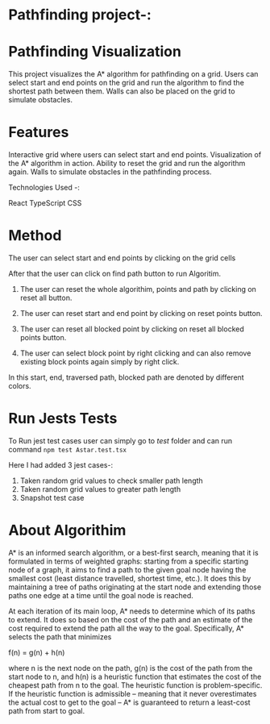 
# Pathfinding project-:

# Pathfinding Visualization

This project visualizes the A* algorithm for pathfinding on a grid. Users can select start and end points on the grid and run the algorithm to find the shortest path between them. Walls can also be placed on the grid to simulate obstacles.

# Features

Interactive grid where users can select start and end points.
Visualization of the A* algorithm in action.
Ability to reset the grid and run the algorithm again.
Walls to simulate obstacles in the pathfinding process.

Technologies Used -:

React
TypeScript
CSS

# Method 

The user can select start and end points by clicking on the grid cells

After that the user can click on find path button to run Algoritim.

1. The user can reset the whole algorithim, points and path by clicking on reset all button.

2. The user can reset start and end point by clicking on reset points button.

3. The user can reset all blocked point by clicking on reset all blocked points button.

4. The user can select block point by right clicking and can also remove existing block points again simply by right click.

In this start, end, traversed path, blocked path are denoted by different colors.

# Run Jests Tests

To Run jest test cases user can simply go to  _test_ folder
and can run command `npm test Astar.test.tsx`

Here I had added 3 jest cases-:

1. Taken random grid values to check smaller path length 
2. Taken random grid values to greater path length 
3. Snapshot test case


# About Algorithim 

A* is an informed search algorithm, or a best-first search, meaning that it is formulated in terms of weighted graphs: starting from a specific starting node of a graph, it aims to find a path to the given goal node having the smallest cost (least distance travelled, shortest time, etc.). It does this by maintaining a tree of paths originating at the start node and extending those paths one edge at a time until the goal node is reached.

At each iteration of its main loop, A* needs to determine which of its paths to extend. It does so based on the cost of the path and an estimate of the cost required to extend the path all the way to the goal. Specifically, A* selects the path that minimizes

f(n) = g(n) + h(n)

where n is the next node on the path, g(n) is the cost of the path from the start node to n, and h(n) is a heuristic function that estimates the cost of the cheapest path from n to the goal. The heuristic function is problem-specific. If the heuristic function is admissible – meaning that it never overestimates the actual cost to get to the goal – A* is guaranteed to return a least-cost path from start to goal.

